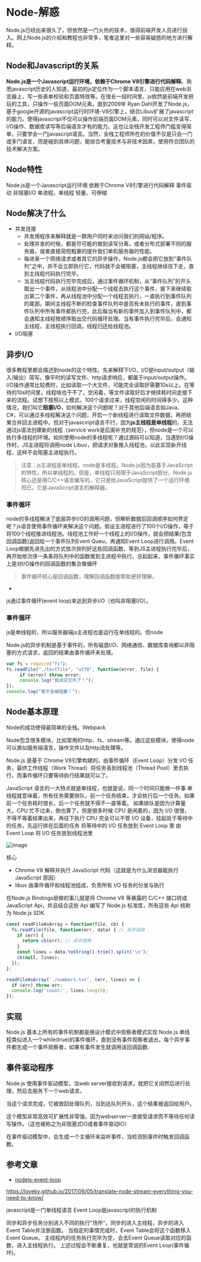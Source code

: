 # Node-解惑

Node.js已经出来很久了，但依然是一门火热的技术，值得前端开发人员进行投入。网上Node.js的介绍和教程也非常多，笔者这里对一些容易疑惑的地方进行解释。

## Node和Javascript的关系
**Node.js是一个Javascript运行环境，依赖于Chrome V8引擎进行代码解释**。熟悉javascript历史的人知道，最初的js定位作为一个脚本语言，只能应用在web浏览器上，写一些表单校验和页面特效等。在很长一段时间里，js依然是前端开发把玩的工具，只操作一些页面DOM元素。直到2009年 Ryan Dahl开发了Node.js，基于google开源的javascript运行时环境-V8引擎上，结合Libuv扩展了javascript的能力。使得javascript不仅可以操作前端页面DOM元素，同时可以对文件读写、I/O操作、数据库读写等后端语言才有的能力。这也让全栈开发工程师门槛变得简单，只要学会一门javascript语言。当然，全栈工程师所在的价值不仅是只会一门或多门语言，而是碰到具体问题，能综合考量技术与非技术因素，使用符合团队的技术解决方案。

## Node特性

Node.js是一个Javascript运行环境
依赖于Chrome V8引擎进行代码解释
事件驱动
非阻塞I/O
单进程，单线程
轻量、可伸缩

## Node解决了什么
* 并发连接
  * 并发用程序来解释就是一群用户同时来访问我们的网站/程序。
  * 处理并发的时候，都是尽可能的做到读写分离，或者分布式部署不同的服务器，或者直接简短粗暴的提升我们单机服务器的性能。
  * 每进来一个网络请求或者其它的异步操作，Node.js都会把它放到“事件队列”之中，并不会立即执行它，代码就不会被阻塞，主线程继续往下走，直到主线程代码执行完毕。
  * 当主线程代码执行完毕完成后，通过事件循环机制，从“事件队列”的开头取出一个事件，从线程池中分配一个线程去执行这个事件，接下来继续取出第二个事件，再从线程池中分配一个线程去执行，一直执行到事件队列的尾部。期间主线程不断的检查事件队列中是否有未执行的事件，直到事件队列中所有事件都执行完，此后每当有新的事件加入到事件队列中，都会通知主线程按顺序取出交代码循环处理。当有事件执行完毕后，会通知主线程，主线程执行回调，线程归还给线程池。
* I/O阻塞

## 异步I/O

很多教程里都会描述到node的这个特性。先来解释下I/O，I/O是input/output（输入/输出）简写。像平时的读写文件、http请求响应，都属于input/output操作。I/O操作通常比较费时，比如读取一个大文件，可能完全读取好需要10s以上。在等待的10s时间里，线程啥也干不了，空闲着，等文件读取好后才继续耗时间走接下来的流程。试想下按照以上模式，100个请求过来，线程空闲的时间得多少。这种情况，我们叫它**阻塞I/O**，如何解决这个问题呢？对于其他后端语言如Java、C#，可以通过多线程解决这个问题，开启一个新线程进行读取文件数据，再把结果合并回主进程中。但对于javasciript语言不行，因为**js主线程是单线程**的，无法通过js语法创建新的线程（service work是后面补充的规范），但node是一个可以执行多线程的环境。如何使用node的多线程呢？通过源码可以知道，当遇到I/O操作时，JS主进程将调用node Libuv，把请求对象推入线程池，以此实现新开线程，这样不会阻塞主进程执行。

> 注意：js主进程是单线程，node是多线程。Node.js因为是基于JavaScript的特性，所以单线程的。但是，单线程只局限于JavaScript部分，Node.js核心还是用C/C++语言编写的，它只是给JavaScript提供了一个运行环境而已，它是JavaScript语言的解释器。

### 事件循环
node的多线程解决了底层异步I/O的调用问题，但解析数据后回调顺序如何界定呢？js语言使用事件循环来解决这个问题。假设主进程进行了100个I/O操作，等于将100个线程推进线程池。线程池工作好一个线程上的I/O操作，就会把结果(包含回调函数)返回给一个事件队列Event Queu，再通知Event Loop进行调用。Event Loop根据先进先出的方式依次排列好这些回调函数，等到JS主进程执行完毕后，再开始依次序一条条将队列中的函数推到主进程中执行。总起起来，事件循环事实上是对I/O操作的回调函数的集合做循环
> 事件循环核心是回调函数，理解回调函数能帮助更好理解。

* 
js通过事件循环(event loop)来达到异步I/O（也叫非阻塞I/O）。

### 事件循环
js是单线程的，所以服务器端js主进程也是运行在单线程的。但node

Node.js的异步机制是基于事件的，所有磁盘I/O、网络通信、数据库查询都以非阻塞的方式请求，返回的结果由事件循环来处理。
``` js
var fs = require("fs");
fs.readFile("./testfile", "utf8", function(error, file) {
     if (error) throw error;
     console.log("我读完文件了！");
});
console.log("我不会被阻塞！");
```

## Node基本原理



Node的成功使得最简单的全栈。Webpack



Node包含很多模块，比如常用的http、fs、stream等。通过这些模块，使得node可以类似服务端语言，操作文件以及http流处理等。

Node.js 是基于 Chrome V8引擎构建的，由事件循环（Event Loop）分发 I/O 任务，最终工作线程（Work Thread）将任务丢到线程池（Thread Pool）里去执行，而事件循环只要等待执行结果就可以了。

JavaScript 语言的一大特点就是单线程，也就是说，同一个时间只能做一件事
单线程就意味着，所有任务需要排队，前一个任务结束，才会执行后一个任务。如果前一个任务耗时很长，后一个任务就不得不一直等着。
如果排队是因为计算量大，CPU 忙不过来，倒也算了，但是很多时候 CPU 是闲着的，因为 I/O 很慢，不得不等着结果出来，再往下执行
CPU 完全可以不管 I/O 设备，挂起处于等待中的任务，先运行排在后面的任务
将等待中的 I/O 任务放到 Event Loop 里
由 Event Loop 将 I/O 任务放到线程池里

![image](https://github.com/i5ting/How-to-learn-node-correctly/raw/master/media/14912707129964/14992384974942.png)

核心

* Chrome V8 解释并执行 JavaScript 代码（这就是为什么浏览器能执行 JavaScript 原因）
* libuv 由事件循环和线程池组成，负责所有 I/O 任务的分发与执行

在Node.js Bindings层做的事儿就是将 Chrome V8 等暴露的 C/C++ 接口转成JavaScript Api，并且结合这些 Api 编写了 Node.js 标准库，所有这些 Api 统称为 Node.js SDK.

``` js
const readFileAsArray = function(file, cb) {
  fs.readFile(file, function(err, data) { // 异步调用
    if (err) {
      return cb(err); // 异步调用
    }
    const lines = data.toString().trim().split('\n');
    cb(null, lines);
  });
};

readFileAsArray('./numbers.txt', (err, lines) => {
  if (err) throw err;
  console.log('count:', lines.length);
});
```

## 实现

Node.js 基本上所有的事件机制都是用设计模式中观察者模式实现
Node.js 单线程类似进入一个while(true)的事件循环，直到没有事件观察者退出，每个异步事件都生成一个事件观察者，如果有事件发生就调用该回调函数.

## 事件驱动程序
Node.js 使用事件驱动模型，当web server接收到请求，就把它关闭然后进行处理，然后去服务下一个web请求。

当这个请求完成，它被放回处理队列，当到达队列开头，这个结果被返回给用户。

这个模型非常高效可扩展性非常强，因为webserver一直接受请求而不等待任何读写操作。（这也被称之为非阻塞式IO或者事件驱动IO）

在事件驱动模型中，会生成一个主循环来监听事件，当检测到事件时触发回调函数。

## 参考文章

* [nodejs-event-loop](http://www.runoob.com/nodejs/nodejs-event-loop.html)

https://loveky.github.io/2017/06/05/translate-node-stream-everything-you-need-to-know/


javascript是一门单线程语言
Event Loop是javascript的执行机制

同步和异步任务分别进入不同的执行"场所"，同步的进入主线程，异步的进入Event Table并注册函数。
当指定的事情完成时，Event Table会将这个函数移入Event Queue。
主线程内的任务执行完毕为空，会去Event Queue读取对应的函数，进入主线程执行。
上述过程会不断重复，也就是常说的Event Loop(事件循环)。
